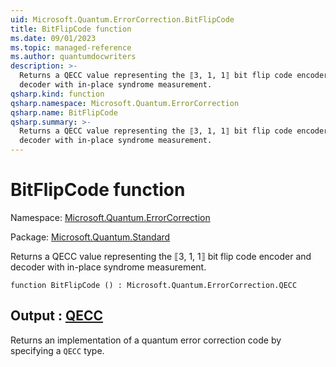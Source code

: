 ```yaml
---
uid: Microsoft.Quantum.ErrorCorrection.BitFlipCode
title: BitFlipCode function
ms.date: 09/01/2023
ms.topic: managed-reference
ms.author: quantumdocwriters
description: >-
  Returns a QECC value representing the ⟦3, 1, 1⟧ bit flip code encoder and
  decoder with in-place syndrome measurement.
qsharp.kind: function
qsharp.namespace: Microsoft.Quantum.ErrorCorrection
qsharp.name: BitFlipCode
qsharp.summary: >-
  Returns a QECC value representing the ⟦3, 1, 1⟧ bit flip code encoder and
  decoder with in-place syndrome measurement.
---
```


# BitFlipCode function

Namespace: [Microsoft.Quantum.ErrorCorrection](xref:Microsoft.Quantum.ErrorCorrection)

Package: [Microsoft.Quantum.Standard](https://nuget.org/packages/Microsoft.Quantum.Standard)


Returns a QECC value representing the ⟦3, 1, 1⟧ bit flip code encoder anddecoder with in-place syndrome measurement.

```qsharp
function BitFlipCode () : Microsoft.Quantum.ErrorCorrection.QECC
```


## Output : [QECC](xref:Microsoft.Quantum.ErrorCorrection.QECC)

Returns an implementation of a quantum error correction code byspecifying a `QECC` type.